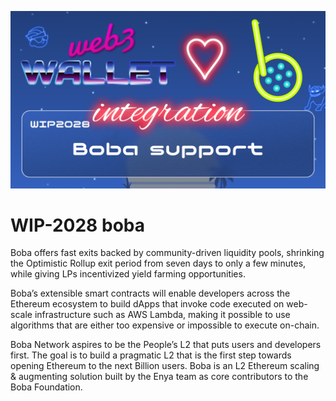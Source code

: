 [_metadata_:at_account]:- "@bobanetwork"
![image](../images/2028.png)

# WIP-2028 boba

Boba offers fast exits backed by community-driven liquidity pools, shrinking the Optimistic Rollup exit period from seven days to only a few minutes, while giving LPs incentivized yield farming opportunities.

Boba’s extensible smart contracts will enable developers across the Ethereum ecosystem to build dApps that invoke code executed on web-scale infrastructure such as AWS Lambda, making it possible to use algorithms that are either too expensive or impossible to execute on-chain.

Boba Network aspires to be the People’s L2 that puts users and developers first. The goal is to build a pragmatic L2 that is the first step towards opening Ethereum to the next Billion users. Boba is an L2 Ethereum scaling & augmenting solution built by the Enya team as core contributors to the Boba Foundation.
